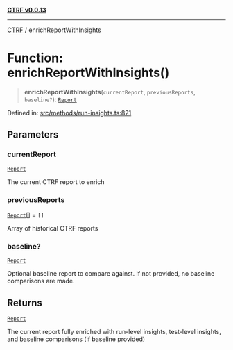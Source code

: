 [**CTRF v0.0.13**](../README.md)

***

[CTRF](../README.md) / enrichReportWithInsights

# Function: enrichReportWithInsights()

> **enrichReportWithInsights**(`currentReport`, `previousReports`, `baseline?`): [`Report`](../interfaces/Report.md)

Defined in: [src/methods/run-insights.ts:821](https://github.com/ctrf-io/ctrf-core-js/blob/main/src/methods/run-insights.ts#L821)

## Parameters

### currentReport

[`Report`](../interfaces/Report.md)

The current CTRF report to enrich

### previousReports

[`Report`](../interfaces/Report.md)[] = `[]`

Array of historical CTRF reports

### baseline?

[`Report`](../interfaces/Report.md)

Optional baseline report to compare against. If not provided, no baseline comparisons are made.

## Returns

[`Report`](../interfaces/Report.md)

The current report fully enriched with run-level insights, test-level insights, and baseline comparisons (if baseline provided)
